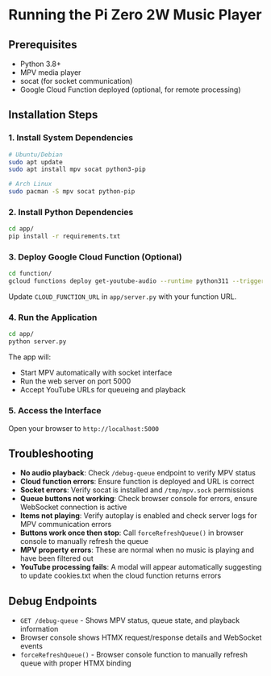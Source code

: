 # Running the Pi Zero 2W Music Player

## Prerequisites

- Python 3.8+ 
- MPV media player
- socat (for socket communication)
- Google Cloud Function deployed (optional, for remote processing)

## Installation Steps

### 1. Install System Dependencies

```bash
# Ubuntu/Debian
sudo apt update
sudo apt install mpv socat python3-pip

# Arch Linux  
sudo pacman -S mpv socat python-pip
```

### 2. Install Python Dependencies

```bash
cd app/
pip install -r requirements.txt
```

### 3. Deploy Google Cloud Function (Optional)

```bash
cd function/
gcloud functions deploy get-youtube-audio --runtime python311 --trigger-http --allow-unauthenticated
```

Update `CLOUD_FUNCTION_URL` in `app/server.py` with your function URL.

### 4. Run the Application

```bash
cd app/
python server.py
```

The app will:
- Start MPV automatically with socket interface
- Run the web server on port 5000 
- Accept YouTube URLs for queueing and playback

### 5. Access the Interface

Open your browser to `http://localhost:5000`

## Troubleshooting

- **No audio playback**: Check `/debug-queue` endpoint to verify MPV status
- **Cloud function errors**: Ensure function is deployed and URL is correct
- **Socket errors**: Verify socat is installed and `/tmp/mpv.sock` permissions
- **Queue buttons not working**: Check browser console for errors, ensure WebSocket connection is active
- **Items not playing**: Verify autoplay is enabled and check server logs for MPV communication errors
- **Buttons work once then stop**: Call `forceRefreshQueue()` in browser console to manually refresh the queue
- **MPV property errors**: These are normal when no music is playing and have been filtered out
- **YouTube processing fails**: A modal will appear automatically suggesting to update cookies.txt when the cloud function returns errors

## Debug Endpoints

- `GET /debug-queue` - Shows MPV status, queue state, and playback information
- Browser console shows HTMX request/response details and WebSocket events
- `forceRefreshQueue()` - Browser console function to manually refresh queue with proper HTMX binding 